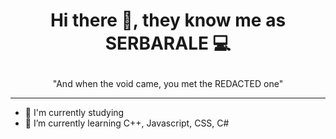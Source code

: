 # <p align="center"> Hi there 👋, they know me as SERBARALE 💻
<p align="center"> "And when the void came, you met the REDACTED one" 

---

- 📖 I'm currently studying
- 🌱 I’m currently learning C++, Javascript, CSS, C#
